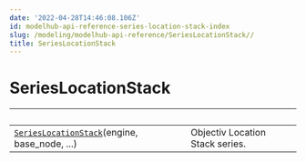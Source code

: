 ```yaml
---
date: '2022-04-28T14:46:08.106Z'
id: modelhub-api-reference-series-location-stack-index
slug: /modeling/modelhub-api-reference/SeriesLocationStack//
title: SeriesLocationStack
---
```


# SeriesLocationStack

| &nbsp;                                            | &nbsp;                                                                                                                                                                                                                 |
| ------------------------------------------------- | --------------------------------------------------------------------------------------------------------------------------------------------------------------------------------------------------------------------- |
| [`SeriesLocationStack`](modelhub.SeriesLocationStack/#modelhub.SeriesLocationStack)(engine, base_node, ...)       | Objectiv Location Stack series.                                                                                                                                                                                        |
